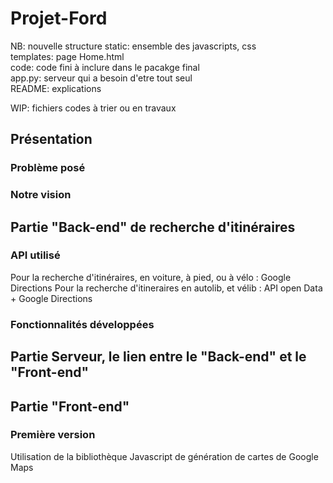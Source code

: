 # Projet-Ford

NB: nouvelle structure
static: ensemble des javascripts, css  
templates: page Home.html  
code: code fini à inclure dans le pacakge final  
app.py: serveur qui a besoin d'etre tout seul  
README: explications  

WIP: fichiers codes à trier ou en travaux  


## Présentation
### Problème posé
### Notre vision

## Partie "Back-end" de recherche d'itinéraires
### API utilisé
Pour la recherche d'itinéraires, en voiture, à pied, ou à vélo : Google Directions
Pour la recherche d'itineraires en autolib, et vélib : API open Data + Google Directions

### Fonctionnalités développées

## Partie Serveur, le lien entre le "Back-end" et le "Front-end"

## Partie "Front-end"
### Première version
Utilisation de la bibliothèque Javascript de génération de cartes de Google Maps
